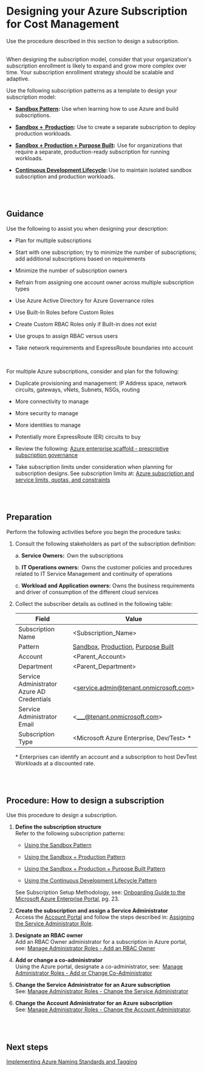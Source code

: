 # Designing your Azure Subscription for Cost Management
Use the procedure described in this section to design a subscription. 
<br />
<br />

When designing the subscription model, consider that your organization's subscription enrollment is likely to expand and grow more 
complex over time. Your subscription enrollment strategy should be scalable and adaptive.

Use the following subscription patterns as a template to design your subscription model:   

- **[Sandbox Pattern](https://github.com/alvarovitta/Enrollment-and-Subscription/blob/master/2.1.1-Using-the-Sandbox-Pattern.md):** Use when learning how to use Azure and build subscriptions.    

- **[Sandbox +  Production](https://github.com/alvarovitta/Enrollment-and-Subscription/blob/master/2.1.2-Using-the-Sandbox-and-Production-Pattern.md):** Use to create a separate subscription to deploy production workloads.  
- **[Sandbox + Production + Purpose Built](https://github.com/alvarovitta/Enrollment-and-Subscription/blob/master/2.1.3-Using-the-Sandbox-and-Production-and-Purpose-Built-Pattern.md):**  Use for organizations that require a separate, production-ready subscription for running 
workloads.  
- **[Continuous Development Lifecycle](https://github.com/alvarovitta/Enrollment-and-Subscription/blob/master/2.1.4-Using-the-Continuous-Development-Lifecycle-Pattern.md):** Use to maintain isolated sandbox subscription and production workloads.
<br />
<br />

## Guidance  
Use the following to assist you when designing your description:
- Plan for multiple subscriptions  

- Start with one subscription; try to minimize the number of subscriptions; add additional subscriptions based on requirements  
- Minimize the number of subscription owners  
- Refrain from assigning one account owner across multiple subscription types  
- Use Azure Active Directory for Azure Governance roles  
- Use Built-In Roles before Custom Roles  
- Create Custom RBAC Roles only if Built-in does not exist  
- Use groups to assign RBAC versus users  
- Take network requirements and ExpressRoute boundaries into account  
<br />  

  For multiple Azure subscriptions, consider and plan for the following:  

- Duplicate provisioning and management: IP Address space, network circuits, gateways, vNets, Subnets, NSGs, routing

- More connectivity to manage   
- More security to manage  
- More identities to manage  
- Potentially more ExpressRoute (ER) circuits to buy  
- Review the following: [Azure enterprise scaffold - prescriptive subscription governance](https://docs.microsoft.com/en-us/azure/architecture/cloud-adoption-guide/subscription-governance)   
- Take subscription limits under consideration when planning for subscription designs. See subscription limits at: [Azure subscription and service limits, quotas, and constraints](https://docs.microsoft.com/en-us/azure/azure-subscription-service-limits)
<br />
<br />
  
## Preparation  
Perform the following activities before you begin the procedure tasks:  

1. Consult the following stakeholders as part of the subscription definition:   

   a. **Service Owners:**  Own the subscriptions

   b. **IT Operations owners:**  Owns the customer policies and procedures related to IT Service Management and continuity of 
operations   

   c. **Workload and Application owners:**  Owns the business requirements and driver of consumption of the different cloud 
services  

2. Collect the subscriber details as outlined in the following table:   

    | Field        | Value           |  
    | ------------- |-------------|
    |Subscription Name | \<Subscription_Name\> |
    |Pattern | [Sandbox](https://github.com/alvarovitta/Enrollment-and-Subscription/blob/master/2.1.1-Using-the-Sandbox-Pattern.md), [Production](https://github.com/alvarovitta/Enrollment-and-Subscription/blob/master/2.1.2-Using-the-Sandbox-and-Production-Pattern.md), [Purpose Built](https://github.com/alvarovitta/Enrollment-and-Subscription/blob/master/2.1.3-Using-the-Sandbox-and-Production-and-Purpose-Built-Pattern.md) |
    |Account | \<Parent_Account\> |
    |Department | \<Parent_Department\> |
    |Service Administrator Azure AD Credentials | \<service.admin@tenant.onmicrosoft.com\> |
    |Service Administrator Email |\<___@tenant.onmicrosoft.com\> |
    |Subscription Type |\<Microsoft Azure Enterprise, Dev/Test\> *|
 
   \* Enterprises can identify an account and a subscription to host DevTest Workloads at a discounted rate. 
<br />
<br />

## Procedure: How to design a subscription  
Use this procedure to design a subscription.  

1. **Define the subscription structure**  
  Refer to the following subscription patterns:   

   - [Using the Sandbox Pattern](https://github.com/alvarovitta/Enrollment-and-Subscription/blob/master/2.1.1-Using-the-Sandbox-Pattern.md)  

   - [Using the Sandbox + Production Pattern](https://github.com/alvarovitta/Enrollment-and-Subscription/blob/master/2.1.2-Using-the-Sandbox-and-Production-Pattern.md)   

   - [Using the Sandbox + Production + Purpose Built Pattern](https://github.com/alvarovitta/Enrollment-and-Subscription/blob/master/2.1.3-Using-the-Sandbox-and-Production-and-Purpose-Built-Pattern.md)  

   - [Using the Continuous Development Lifecycle Pattern](https://github.com/alvarovitta/Enrollment-and-Subscription/blob/master/2.1.4-Using-the-Continuous-Development-Lifecycle-Pattern.md)  

   See Subscription Setup Methodology, see: [Onboarding Guide to the Microsoft Azure Enterprise Portal](https://github.com/alvarovitta/Enrollment-and-Subscription/blob/master/_images/azuredirecteacustomeronboardingguide_en.pdf), pg. 23. 


2. **Create the subscription and assign a Service Administrator**  
  Access the [Account Portal](https://azure.microsoft.com/en-us/?v=18.20) and follow the steps described in: [Assigning the Service Administrator Role](https://github.com/alvarovitta/Enrollment-and-Subscription/blob/master/1.4-Assigning-the-Service-Administrator-Role.md). 

4. **Designate an RBAC owner**   
  Add an RBAC Owner administrator for a subscription in Azure portal, see: [Manage Administrator Roles - Add an RBAC Owner](https://docs.microsoft.com/en-us/azure/billing/billing-add-change-azure-subscription-administrator#add-an-rbac-owner-admin-for-a-subscription-in-azure-portal)  

5. **Add or change a co-administrator**   
Using the Azure portal, designate a co-administrator, see:  [Manage Administrator Roles - Add or Change Co-Administrator](https://docs.microsoft.com/en-us/azure/billing/billing-add-change-azure-subscription-administrator#add-or-change-co-administrator)  

6. **Change the Service Administrator for an Azure subscription**   
  See: [Manage Administrator Roles - Change the Service Administrator](https://docs.microsoft.com/en-us/azure/billing/billing-add-change-azure-subscription-administrator#change-the-service-administrator-for-an-azure-subscription)  

7. **Change the Account Administrator for an Azure subscription**   
  See: [Manage Administrator Roles - Change the Account Administrator](https://docs.microsoft.com/en-us/azure/billing/billing-add-change-azure-subscription-administrator#change-the-service-administrator-for-an-azure-subscription).
<br />
<br />

## Next steps
[Implementing Azure Naming Standards and Tagging](3.3-Implementing-Azure-naming-standards-and-tagging.md)

